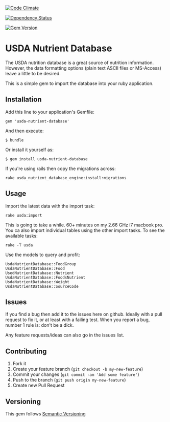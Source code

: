 [![Code
Climate](https://codeclimate.com/github/mattbeedle/usda-nutrient-database.png)](https://codeclimate.com/github/mattbeedle/usda-nutrient-database)

[![Dependency
Status](https://gemnasium.com/mattbeedle/usda-nutrient-database.png)](https://gemnasium.com/mattbeedle/usda-nutrient-database)

[![Gem
Version](https://badge.fury.io/rb/usda-nutrient-database.png)](http://badge.fury.io/rb/usda-nutrient-database)

# USDA Nutrient Database

The USDA nutrition database is a great source of nutrition information. However,
the data formatting options (plain text ASCII files or MS-Access) leave a little
to be desired.

This is a simple gem to import the database into your ruby application.

## Installation

Add this line to your application's Gemfile:

    gem 'usda-nutrient-database'

And then execute:

    $ bundle

Or install it yourself as:

    $ gem install usda-nutrient-database

If you're using rails then copy the migrations across:
```
rake usda_nutrient_database_engine:install:migrations
```

## Usage

Import the latest data with the import task:
```
rake usda:import
```
This is going to take a while. 60+ minutes on my 2.66 GHz i7 macbook pro. You ca
also import individual tables using the other import tasks. To see the available
tasks:
```
rake -T usda
```

Use the models to query and profit:
```
UsdaNutrientDatabase::FoodGroup
UsdaNutrientDatabase::Food
UsedNutrientDatabase::Nutrient
UsdaNutrientDatabase::FoodsNutrient
UsdaNutrientDatabase::Weight
UsdaNutrientDatabase::SourceCode
```

## Issues

If you find a bug then add it to the issues here on github. Ideally with a pull
request to fix it, or at least with a failing test. When you report a bug,
number 1 rule is: don't be a dick.

Any feature requests/ideas can also go in the issues list.

## Contributing

1. Fork it
2. Create your feature branch (`git checkout -b my-new-feature`)
3. Commit your changes (`git commit -am 'Add some feature'`)
4. Push to the branch (`git push origin my-new-feature`)
5. Create new Pull Request

## Versioning

This gem follows [Semantic Versioning](http://semver.org)
